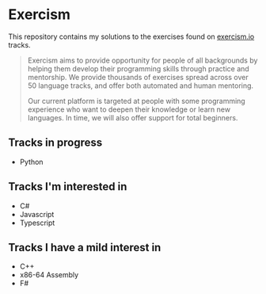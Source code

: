 # Exercism
This repository contains my solutions to the exercises found on [exercism.io](https://exercism.io/) tracks.

> Exercism aims to provide opportunity for people of all backgrounds by helping them develop their programming skills through practice and mentorship. We provide thousands of exercises spread across over 50 language tracks, and offer both automated and human mentoring. 
> 
> Our current platform is targeted at people with some programming experience who want to deepen their knowledge or learn new languages. In time, we will also offer support for total beginners.


## Tracks in progress
- Python


## Tracks I'm interested in
- C#
- Javascript
- Typescript


## Tracks I have a mild interest in
- C++
- x86-64 Assembly
- F#